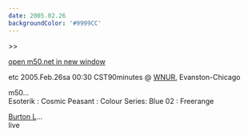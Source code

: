 ```yaml
---
date: 2005.02.26
backgroundColor: '#9999CC'
---
```


\>>

[open m50.net in new window  
](http://m50.net/)

etc 2005.Feb.26sa 00:30 CST90minutes @ [WNUR](http://www.wnur.org/), Evanston-Chicago

m50...  
Esoterik : Cosmic Peasant : Colour Series: Blue 02 : Freerange


[Burton L](http://www.burtonlmusic.com/)...  
live